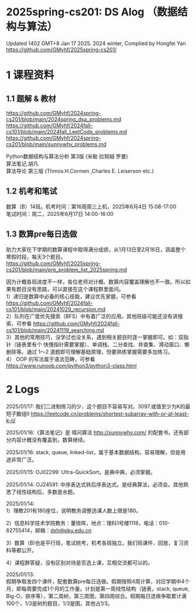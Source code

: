 # 2025spring-cs201: DS Alog （数据结构与算法）

Updated 1402 GMT+8 Jan 17 2025. 2024 winter, Complied by Hongfei Yan  
https://github.com/GMyhf/2025spring-cs201/



# 1 课程资料

## 1.1 题解 & 教材
https://github.com/GMyhf/2024spring-cs201/blob/main/2024spring_dsa_problems.md  
https://github.com/GMyhf/2024fall-cs101/blob/main/2024fall_LeetCode_problems.md  
https://github.com/GMyhf/2024spring-cs201/blob/main/sunnywhy_problems.md

Python数据结构与算法分析 第3版 (米勒 拉努姆 罗曼)   
算法笔记.胡凡  
算法导论 第三版  (Thmos.H.Cormen ,Charles E. Leiserson etc.)



## 1.2 机考和笔试
数算（B）14班。机考时间：第16周周三上机，2025年6月4日 15:08-17:00  
笔试时间：周二，2025年6月17日 14:00-16:00



## 1.3 数算pre每日选做
助力大家在下学期的数算课程中取得满分成绩，从1月13日至2月16日，涵盖整个寒假时段，每天3个题目。  
https://github.com/GMyhf/2025spring-cs201/blob/main/pre_problem_list_2025spring.md

因为计概各班进度不一样，各位老师对计概、数算内容覆盖理解也不一致。所以如果有题目没有思路，可以直接在这个课程群里面问。  
1）递归是数算中必备的核心技能，建议优先掌握，可参看 https://github.com/GMyhf/2024fall-cs101/blob/main/20241029_recursion.md  
2）队列在广度优先搜索（BFS）中有着广泛的应用。其他班级可能还没有讲搜索，可参看 https://github.com/GMyhf/2024fall-cs101/blob/main/20241119_searching.md  
3）其他的常用技巧，没学过也没关系，遇到相关题目时逐一掌握即可。如：双指针（链表里有个 快慢指针需要掌握）、单调栈、二分查找、并查集、滑动窗口、懒删除等。通过 1～2 道题即可理解基础原理，但要熟练掌握需要多加练习。  
4） OOP 的写法属于语法范畴，可参看 https://www.runoob.com/python3/python3-class.html





# 2 Logs

2025/01/17: 我们二进制练习的少，这个题目不容易写对。3097.或值至少为K的最短子数组II
https://leetcode.cn/problems/shortest-subarray-with-or-at-least-k-ii/

2025/01/16:《算法笔记》是 晴问算法 http://sunnywhy.com/ 的配套书。还有部分内容计概没有覆盖到，数算继续。

2025/01/16: stack, queue, linked-list，属于基本数据结构，容易理解，但是用途非常广泛。

2025/01/15: OJ02299: Ultra-QuickSort。是典中典，必须掌握。

2025/01/14: OJ24591: 中序表达式转后序表达式。是经典算法，必须会。其他熟悉了线性结构后，多数是水题。

2025/01/14:   
1）理教201有180座位，说明教务调整选课人数上限是180。

2）信息科学技术学院教务：董晓晖，地点：理科1号楼1118，电话：010-62755414，邮箱：dxh@pku.edu.cn 

3）数算（B)也是平行班，笔试统考，机考各班独立。我们班课件、回放，复习资料等都公开。

4）课程群答疑，没有区别对待是否选上课，互相交流都可以的。

2025/01/13:   
假期争取发四个课件，配套数算pre每日选做。假期按照4周计算，对应学期中4个月，即每周要完成1个月的工作量。计划是第一周线性结构（链表，stack, queue, Big-O，排序等），第二周树，第三周图，第四周综合。假期每日选做争取累计满100个，1/3是树的题目，1/3是图，其他占1/3。